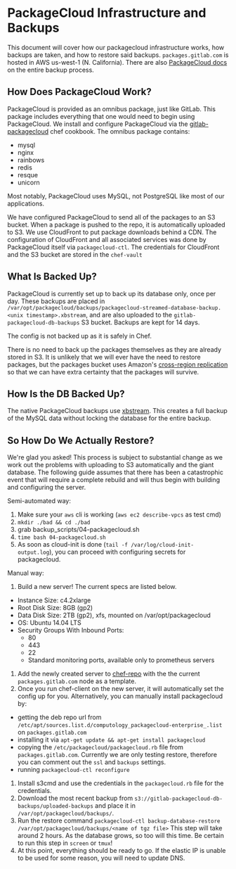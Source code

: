 # PackageCloud Infrastructure and Backups

This document will cover how our packagecloud infrastructure works, how
backups are taken, and how to restore said backups. `packages.gitlab.com`
is hosted in AWS us-west-1 (N. California). There are also
[PackageCloud docs](https://packagecloud.atlassian.net/wiki/display/ENTERPRISE/Backups)
on the entire backup process.

## How Does PackageCloud Work?

PackageCloud is provided as an omnibus package, just like GitLab. This
package includes everything that one would need to begin using PackageCloud.
We install and configure PackageCloud via the [gitlab-packagecloud](https://gitlab.com/gitlab-cookbooks/gitlab-packagecloud) chef cookbook. The
omnibus package contains:

* mysql
* nginx
* rainbows
* redis
* resque
* unicorn

Most notably, PackageCloud uses MySQL, not PostgreSQL like most of our
applications.

We have configured PackageCloud to send all of the packages to an S3 bucket.
When a package is pushed to the repo, it is automatically uploaded to S3. We use
CloudFront to put package downloads behind a CDN. The configuration of
CloudFront and all associated services was done by PackageCloud itself via
`packagecloud-ctl`. The credentials for CloudFront and the S3 bucket are stored
in the `chef-vault`

## What Is Backed Up?

PackageCloud is currently set up to back up its database only, once per day.
These backups are placed in `/var/opt/packagecloud/backups/packagecloud-streamed-database-backup.<unix timestamp>.xbstream`,
and are also uploaded to the `gitlab-packagecloud-db-backups` S3 bucket. Backups
are kept for 14 days.

The config is not backed up as it is safely in Chef.

There is no need to back up the packages themselves as they are already stored in S3.
It is unlikely that we will ever have the need to restore packages, but the packages
bucket uses Amazon's [cross-region replication](http://docs.aws.amazon.com/AmazonS3/latest/dev/crr.html)
so that we can have extra certainty that the packages will survive.


## How Is the DB Backed Up?

The native PackageCloud backups use [xbstream](https://www.percona.com/doc/percona-xtrabackup/LATEST/xbstream/xbstream.html).
This creates a full backup of the MySQL data without locking the database for the
entire backup.

## So How Do We Actually Restore?

We're glad you asked! This process is subject to substantial change as we work out
the problems with uploading to S3 automatically and the giant database. The following
guide assumes that there has been a catastrophic event that will require a complete
rebuild and will thus begin with building and configuring the server.

Semi-automated way:
1. Make sure your `aws` cli is working (`aws ec2 describe-vpcs` as test cmd)
1. `mkdir ./bad && cd ./bad`
1. grab backup_scripts/04-packagecloud.sh
1. `time bash 04-packagecloud.sh`
1. As soon as cloud-init is done (`tail -f /var/log/cloud-init-output.log`),
   you can proceed with configuring secrets for packagecloud.

Manual way:

1. Build a new server! The current specs are listed below.
  * Instance Size: c4.2xlarge
  * Root Disk Size: 8GB (gp2)
  * Data Disk Size: 2TB (gp2), xfs, mounted on /var/opt/packagecloud
  * OS: Ubuntu 14.04 LTS
  * Security Groups With Inbound Ports:
    * 80
    * 443
    * 22
    * Standard monitoring ports, available only to prometheus servers
1. Add the newly created server to [chef-repo](https://ops.gitlab.net/gitlab-cookbooks/chef-repo) with the
   the current `packages.gitlab.com` node as a template.
1. Once you run chef-client on the new server, it will automatically set the config
   up for you. Alternatively, you can manually install packagecloud by:
  * getting the deb repo url from `/etc/apt/sources.list.d/computology_packagecloud-enterprise_.list` on `packages.gitlab.com`
  * installing it via `apt-get update && apt-get install packagecloud`
  * copying the `/etc/packagecloud/packagecloud.rb` file from `packages.gitlab.com`. Currently we are only testing restore,
    therefore you can comment out the `ssl` and `backups` settings.
  * running `packagecloud-ctl reconfigure`
1. Install s3cmd and use the credentials in the `packagecloud.rb` file for the credentials.
1. Download the most recent backup from `s3://gitlab-packagecloud-db-backups/uploaded-backups` and place it in `/var/opt/packagecloud/backups/`.
1. Run the restore command `packagecloud-ctl backup-database-restore /var/opt/packagecloud/backups/<name of tgz file>`
This step will take around 2 hours. As the database grows, so too will this time.
Be certain to run this step in `screen` or `tmux`!
1. At this point, everything should be ready to go. If the elastic IP is unable to
be used for some reason, you will need to update DNS.

